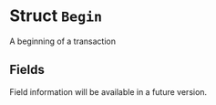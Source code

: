 # Struct `Begin`

A beginning of a transaction

## Fields

Field information will be available in a future version.


